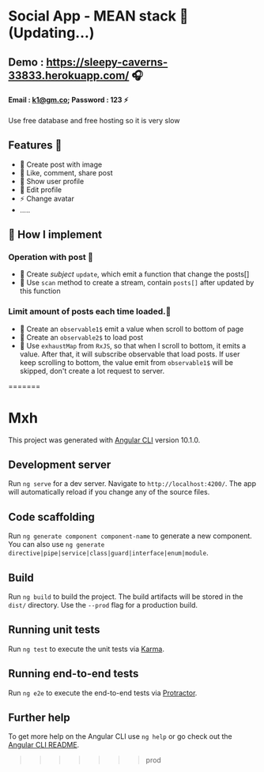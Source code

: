 # Social App - MEAN stack 👋 (Updating...)

## Demo : https://sleepy-caverns-33833.herokuapp.com/ 🎧 
#### Email : k1@gm.co; Password : 123 ⚡
Use free database and free hosting so it is very slow


## Features 🔭 
- 🔭 Create post with image
- 🌱 Like, comment, share post
- 👯 Show user profile
- 🥅 Edit profile
- ⚡ Change avatar
- .....

## 🔭 How I implement 

### Operation with post 📕 
- 🌱 Create *subject* ```update```, which emit a function that change the posts[]
- 🌱 Use ```scan``` method to create a stream, contain ```posts[]``` after updated by this function

### Limit amount of posts each time loaded.📕 
- 🌱 Create an ```observable1$``` emit a value when scroll to bottom of page
- 🌱 Create an ```observable2$``` to load post
- 🌱 Use ```exhaustMap``` from ```RxJS```, so that when I scroll to bottom, it emits a value. After that, it will subscribe observable that load posts. If user keep scrolling to bottom, the value emit from ```observable1$``` will be skipped, don't create a lot request to server.




=======
# Mxh

This project was generated with [Angular CLI](https://github.com/angular/angular-cli) version 10.1.0.

## Development server

Run `ng serve` for a dev server. Navigate to `http://localhost:4200/`. The app will automatically reload if you change any of the source files.

## Code scaffolding

Run `ng generate component component-name` to generate a new component. You can also use `ng generate directive|pipe|service|class|guard|interface|enum|module`.

## Build

Run `ng build` to build the project. The build artifacts will be stored in the `dist/` directory. Use the `--prod` flag for a production build.

## Running unit tests

Run `ng test` to execute the unit tests via [Karma](https://karma-runner.github.io).

## Running end-to-end tests

Run `ng e2e` to execute the end-to-end tests via [Protractor](http://www.protractortest.org/).

## Further help

To get more help on the Angular CLI use `ng help` or go check out the [Angular CLI README](https://github.com/angular/angular-cli/blob/master/README.md).
>>>>>>> prod
